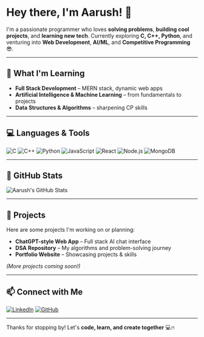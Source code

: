 # Hey there, I'm Aarush! 👋

I'm a passionate programmer who loves **solving problems**, **building cool projects**, and **learning new tech**. Currently exploring **C, C++, Python**, and venturing into **Web Development**, **AI/ML**, and **Competitive Programming** 😎.

---

## 🌱 What I'm Learning
- **Full Stack Development** – MERN stack, dynamic web apps
- **Artificial Intelligence & Machine Learning** – from fundamentals to projects
- **Data Structures & Algorithms** – sharpening CP skills  

---

## 💻 Languages & Tools
![C](https://img.shields.io/badge/-C-05122A?style=flat-square&logo=c&logoColor=white)
![C++](https://img.shields.io/badge/-C++-00599C?style=flat-square&logo=c%2B%2B&logoColor=white)
![Python](https://img.shields.io/badge/-Python-3776AB?style=flat-square&logo=python&logoColor=white)
![JavaScript](https://img.shields.io/badge/-JavaScript-F7DF1E?style=flat-square&logo=javascript&logoColor=black)
![React](https://img.shields.io/badge/-React-61DAFB?style=flat-square&logo=react&logoColor=black)
![Node.js](https://img.shields.io/badge/-Node.js-339933?style=flat-square&logo=node.js&logoColor=white)
![MongoDB](https://img.shields.io/badge/-MongoDB-47A248?style=flat-square&logo=mongodb&logoColor=white)

---

## 🚀 GitHub Stats
![Aarush's GitHub Stats](https://github-readme-stats.vercel.app/api?username=fierykylo&show_icons=true&count_private=true&hide_rank=false&theme=radical&include_all_commits=true)

---

## 📂 Projects
Here are some projects I'm working on or planning:
- **ChatGPT-style Web App** – Full stack AI chat interface
- **DSA Repository** – My algorithms and problem-solving journey
- **Portfolio Website** – Showcasing projects & skills

*(More projects coming soon!)*  

---

## 📫 Connect with Me
[![LinkedIn](https://img.shields.io/badge/-LinkedIn-0A66C2?style=flat-square&logo=linkedin&logoColor=white)](https://www.linkedin.com/in/aarush-dubey-980106250/)
[![GitHub](https://img.shields.io/badge/-GitHub-181717?style=flat-square&logo=github&logoColor=white)](https://github.com/fierykylo)

---

Thanks for stopping by! Let's **code, learn, and create together** 💻🔥
